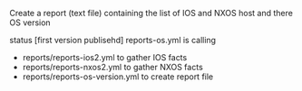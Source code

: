 Create a report (text file) containing the list of IOS and NXOS host and there OS version

status [first version publisehd]
reports-os.yml is calling
 - reports/reports-ios2.yml to gather IOS facts
 - reports/reports-nxos2.yml to gather NXOS facts
 - reports/reports-os-version.yml to create report file
